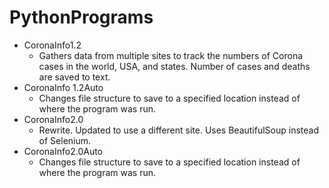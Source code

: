 # PythonPrograms
- CoronaInfo1.2 
  - Gathers data from multiple sites to track the numbers of Corona cases in the world, USA, and states. Number of cases and deaths are saved to text.
- CoronaInfo 1.2Auto 
  - Changes file structure to save to a specified location instead of where the program was run.
- CoronaInfo2.0
  - Rewrite. Updated to use a different site. Uses BeautifulSoup instead of Selenium.
- CoronaInfo2.0Auto
  - Changes file structure to save to a specified location instead of where the program was run.
